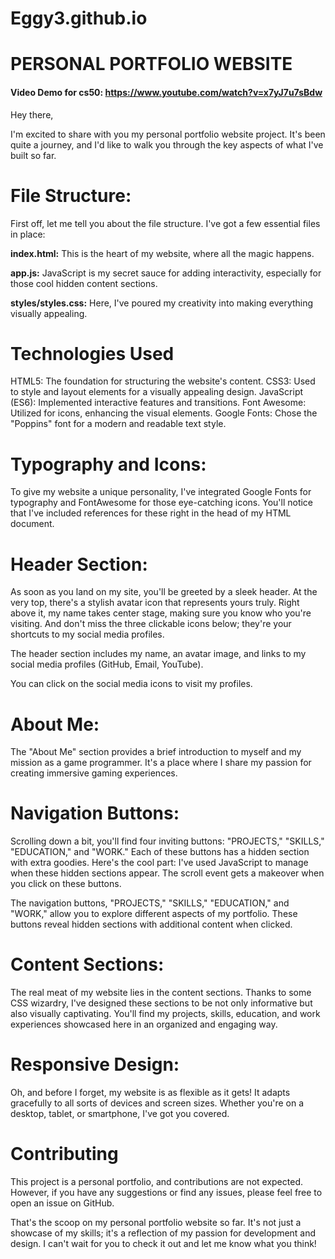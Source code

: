 # Eggy3.github.io

# PERSONAL PORTFOLIO WEBSITE
#### Video Demo for cs50:  <https://www.youtube.com/watch?v=x7yJ7u7sBdw>


Hey there,

I'm excited to share with you my personal portfolio website project. It's been quite a journey, and I'd like to walk you through the key aspects of what I've built so far.

# File Structure:
First off, let me tell you about the file structure. I've got a few essential files in place:

**index.html:** This is the heart of my website, where all the magic happens.

**app.js:** JavaScript is my secret sauce for adding interactivity, especially for those cool hidden content sections.

**styles/styles.css:** Here, I've poured my creativity into making everything visually appealing.

# Technologies Used
HTML5: The foundation for structuring the website's content.
CSS3: Used to style and layout elements for a visually appealing design.
JavaScript (ES6): Implemented interactive features and transitions.
Font Awesome: Utilized for icons, enhancing the visual elements.
Google Fonts: Chose the "Poppins" font for a modern and readable text style.

# Typography and Icons:
To give my website a unique personality, I've integrated Google Fonts for typography and FontAwesome for those eye-catching icons. You'll notice that I've included references for these right in the head of my HTML document.

# Header Section:
As soon as you land on my site, you'll be greeted by a sleek header. At the very top, there's a stylish avatar icon that represents yours truly. Right above it, my name takes center stage, making sure you know who you're visiting. And don't miss the three clickable icons below; they're your shortcuts to my social media profiles.

The header section includes my name, an avatar image, and links to my social media profiles (GitHub, Email, YouTube).

You can click on the social media icons to visit my profiles.

# About Me:
The "About Me" section provides a brief introduction to myself and my mission as a game programmer.
It's a place where I share my passion for creating immersive gaming experiences.

# Navigation Buttons:
Scrolling down a bit, you'll find four inviting buttons: "PROJECTS," "SKILLS," "EDUCATION," and "WORK." Each of these buttons has a hidden section with extra goodies. Here's the cool part: I've used JavaScript to manage when these hidden sections appear. The scroll event gets a makeover when you click on these buttons.

The navigation buttons, "PROJECTS," "SKILLS," "EDUCATION," and "WORK," allow you to explore different aspects of my portfolio.
These buttons reveal hidden sections with additional content when clicked.

# Content Sections:
The real meat of my website lies in the content sections. Thanks to some CSS wizardry, I've designed these sections to be not only informative but also visually captivating. You'll find my projects, skills, education, and work experiences showcased here in an organized and engaging way.

# Responsive Design:
Oh, and before I forget, my website is as flexible as it gets! It adapts gracefully to all sorts of devices and screen sizes. Whether you're on a desktop, tablet, or smartphone, I've got you covered.

# Contributing
This project is a personal portfolio, and contributions are not expected. However, if you have any suggestions or find any issues, please feel free to open an issue on GitHub.


That's the scoop on my personal portfolio website so far. It's not just a showcase of my skills; it's a reflection of my passion for development and design. I can't wait for you to check it out and let me know what you think!
